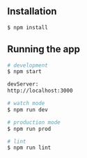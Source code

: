 ## Installation

```bash
$ npm install
```

## Running the app

```bash
# development
$ npm start

devServer:
http://localhost:3000

# watch mode
$ npm run dev

# production mode
$ npm run prod

# lint
$ npm run lint
```
